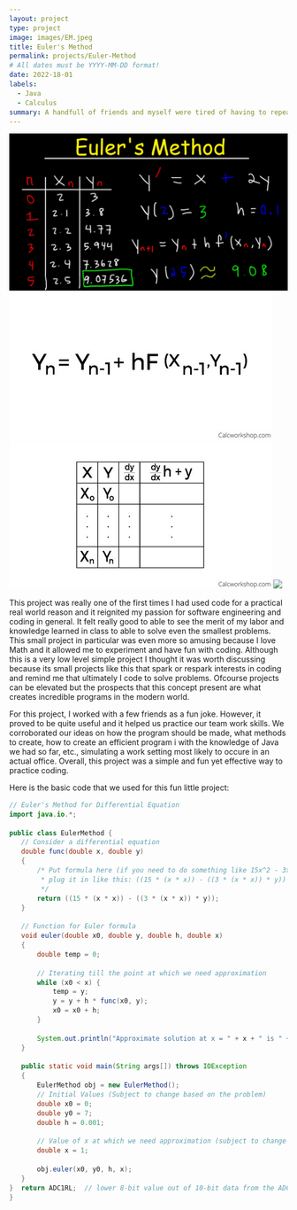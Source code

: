 ```yaml
---
layout: project
type: project
image: images/EM.jpeg
title: Euler's Method
permalink: projects/Euler-Method
# All dates must be YYYY-MM-DD format!
date: 2022-18-01
labels:
  - Java
  - Calculus
summary: A handfull of friends and myself were tired of having to repeatedly write out all of our work in order to get the final answer for Euler's Method in Calculus, so we created a small program to instantly get the calculated answer without the hassle!
---
```


<div class="ui small rounded images">
  <img class="ui image" src="../images/EM1.jpeg">
  <img class="ui image" src="../images/EM2.jpeg">
  <img class="ui image" src="../images/EM3.jpeg">
  <img class="ui image" src="../images/EM4.jpeg">
</div>

This project was really one of the first times I had used code for a practical real world reason and it reignited my passion for software engineering and coding in general. It felt really good to able to see the merit of my labor and knowledge learned in class to able to solve even the smallest problems. This small project in particular was even more so amusing because I love Math and it allowed me to experiment and have fun with coding. Although this is a very low level simple project I thought it was worth discussing because its small projects like this that spark or respark interests in coding and remind me that ultimately I code to solve problems. Ofcourse projects can be elevated but the prospects that this concept present are what creates incredible programs in the modern world.

For this project, I worked with a few friends as a fun joke. However, it proved to be quite useful and it helped us practice our team work skills. We corroborated our ideas on how the program should be made, what methods to create, how to create an efficient program i with the knowledge of Java we had so far, etc., simulating a work setting most likely to occure in an actual office. Overall, this project was a simple and fun yet effective way to practice coding. 

Here is the basic code that we used for this fun little project:

```java
// Euler's Method for Differential Equation
import java.io.*;

public class EulerMethod {
   // Consider a differential equation
   double func(double x, double y)
   {
       /* Put formula here (if you need to do something like 15x^2 - 3x^2y, 
        * plug it in like this: ((15 * (x * x)) - ((3 * (x * x)) * y))
        */
       return ((15 * (x * x)) - ((3 * (x * x)) * y));
   }

   // Function for Euler formula
   void euler(double x0, double y, double h, double x)
   {
       double temp = 0;

       // Iterating till the point at which we need approximation
       while (x0 < x) {
           temp = y;
           y = y + h * func(x0, y);
           x0 = x0 + h;
       }

       System.out.println("Approximate solution at x = " + x + " is " + y);
   }
   
   public static void main(String args[]) throws IOException
   {
       EulerMethod obj = new EulerMethod();
       // Initial Values (Subject to change based on the problem)
       double x0 = 0;
       double y0 = 7;
       double h = 0.001;

       // Value of x at which we need approximation (subject to change based on the problem)
       double x = 1;

       obj.euler(x0, y0, h, x);
   }
}  return ADC1RL;  // lower 8-bit value out of 10-bit data from the ADC
}
```


